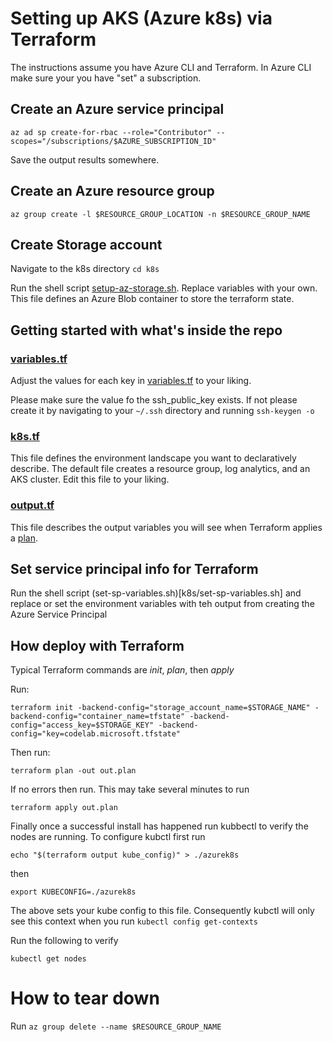 # Setting up AKS (Azure k8s) via Terraform
The instructions assume you have Azure CLI and Terraform. In Azure CLI make sure your you have "set" a subscription.

## Create an Azure service principal
```
az ad sp create-for-rbac --role="Contributor" --scopes="/subscriptions/$AZURE_SUBSCRIPTION_ID"
```
Save the output results somewhere.

## Create an Azure resource group
```
az group create -l $RESOURCE_GROUP_LOCATION -n $RESOURCE_GROUP_NAME
```

## Create Storage account 
Navigate to the k8s directory ```cd k8s```

Run the shell script [setup-az-storage.sh](k8s/setup-az-storage.sh). Replace variables with your own. This file defines an Azure Blob container to store the terraform state.

## Getting started with what's inside the repo
### [variables.tf](k8s/variables.tf)
Adjust the values for each key in [variables.tf](k8s/variables.tf) to your liking. 

Please make sure the value fo the ssh_public_key exists. If not please create it by navigating to your ```~/.ssh``` directory and running ```ssh-keygen -o```

### [k8s.tf](k8s/k8s.tf)
This file defines the environment landscape you want to declaratively describe. The default file creates a resource group, log analytics, and an AKS cluster. Edit this file to your liking.

### [output.tf](k8s/output.tf)
This file describes the output variables you will see when Terraform applies a [plan](https://www.terraform.io/docs/configuration/outputs.html).


## Set service principal info for Terraform
Run the shell script (set-sp-variables.sh)[k8s/set-sp-variables.sh] and replace or set the environment variables with teh output from creating the Azure Service Principal

## How deploy with Terraform

Typical Terraform commands are _init_, _plan_, then _apply_

Run:

```
terraform init -backend-config="storage_account_name=$STORAGE_NAME" -backend-config="container_name=tfstate" -backend-config="access_key=$STORAGE_KEY" -backend-config="key=codelab.microsoft.tfstate"
```

Then run:

```
terraform plan -out out.plan
```

If no errors then run. This may take several minutes to run
```
terraform apply out.plan
```

Finally once a successful install has happened run kubbectl to verify the nodes are running. To configure kubctl first run

```
echo "$(terraform output kube_config)" > ./azurek8s
```
then 
```
export KUBECONFIG=./azurek8s
```
The above sets your kube config to this file. Consequently kubctl will only see this context when you run ```kubectl config get-contexts```

Run the following to verify 
```
kubectl get nodes
```
# How to tear down 
Run ```az group delete --name $RESOURCE_GROUP_NAME```
